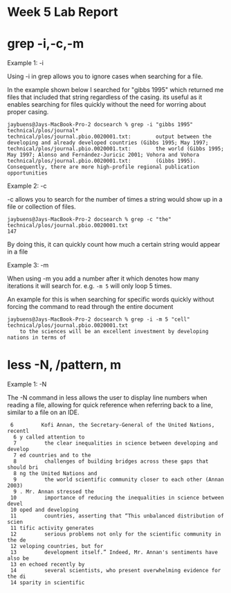 # Week 5 Lab Report

# grep -i,-c,-m

Example 1: -i

Using -i in grep allows you to ignore cases when searching for a file.

In the example shown below I searched for "gibbs 1995" which returned me files that included that string regardless of the casing. its useful as it enables searching for files quickly without the need for worring about proper casing.

    jaybuens@Jays-MacBook-Pro-2 docsearch % grep -i "gibbs 1995"  technical/plos/journal*
    technical/plos/journal.pbio.0020001.txt:        output between the developing and already developed countries (Gibbs 1995; May 1997;
    technical/plos/journal.pbio.0020001.txt:        the world (Gibbs 1995; May 1997; Alonso and Fernández-Juricic 2001; Vohora and Vohora
    technical/plos/journal.pbio.0020001.txt:        (Gibbs 1995). Consequently, there are more high-profile regional publication opportunities


Example 2: -c

-c allows you to search for the number of times a string would show up in a file or collection of files.

    jaybuens@Jays-MacBook-Pro-2 docsearch % grep -c "the" technical/plos/journal.pbio.0020001.txt
    147

By doing this, it can quickly count how much a certain string would appear in a file

Example 3: -m

When using -m you add a number after it which denotes how many iterations it will search for. e.g. `-m 5` will only loop 5 times.

An example for this is when searching for specific words quickly without forcing the command to read through the entire document

    jaybuens@Jays-MacBook-Pro-2 docsearch % grep -i -m 5 "cell" technical/plos/journal.pbio.0020001.txt
        to the sciences will be an excellent investment by developing nations in terms of

# less -N, /pattern, m

Example 1: -N

The -N command in less allows the user to display line numbers when reading a file, allowing for quick reference when referring back to a line, similar to a file on an IDE.

     6         Kofi Annan, the Secretary-General of the United Nations, recentl
      6 y called attention to
      7         the clear inequalities in science between developing and develop
      7 ed countries and to the
      8         challenges of building bridges across these gaps that should bri
      8 ng the United Nations and
      9         the world scientific community closer to each other (Annan 2003)
      9 . Mr. Annan stressed the
     10         importance of reducing the inequalities in science between devel
     10 oped and developing
     11         countries, asserting that “This unbalanced distribution of scien
     11 tific activity generates
     12         serious problems not only for the scientific community in the de
     12 veloping countries, but for
     13         development itself.” Indeed, Mr. Annan's sentiments have also be
     13 en echoed recently by
     14         several scientists, who present overwhelming evidence for the di
     14 sparity in scientific

